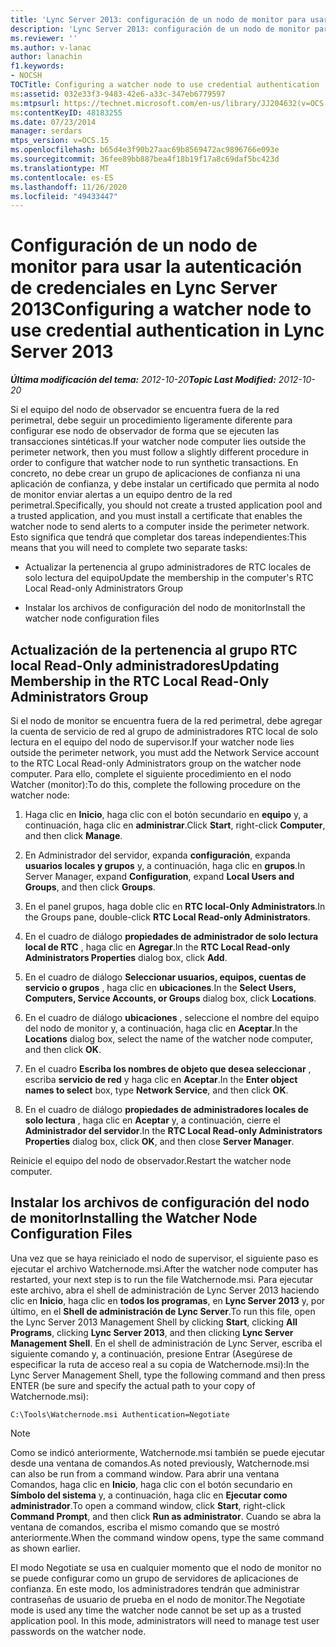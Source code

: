 ```yaml
---
title: 'Lync Server 2013: configuración de un nodo de monitor para usar la autenticación de credenciales'
description: 'Lync Server 2013: configuración de un nodo de monitor para usar la autenticación de credenciales.'
ms.reviewer: ''
ms.author: v-lanac
author: lanachin
f1.keywords:
- NOCSH
TOCTitle: Configuring a watcher node to use credential authentication
ms:assetid: 032e33f3-9483-42e6-a33c-347eb6779597
ms:mtpsurl: https://technet.microsoft.com/en-us/library/JJ204632(v=OCS.15)
ms:contentKeyID: 48183255
ms.date: 07/23/2014
manager: serdars
mtps_version: v=OCS.15
ms.openlocfilehash: b65d4e3f90b27aac69b8569472ac9896766e093e
ms.sourcegitcommit: 36fee89bb887bea4f18b19f17a8c69daf5bc423d
ms.translationtype: MT
ms.contentlocale: es-ES
ms.lasthandoff: 11/26/2020
ms.locfileid: "49433447"
---
```

# <a name="configuring-a-watcher-node-to-use-credential-authentication-in-lync-server-2013"></a><span data-ttu-id="18925-103">Configuración de un nodo de monitor para usar la autenticación de credenciales en Lync Server 2013</span><span class="sxs-lookup"><span data-stu-id="18925-103">Configuring a watcher node to use credential authentication in Lync Server 2013</span></span>

<div data-xmlns="http://www.w3.org/1999/xhtml">

<div class="topic" data-xmlns="http://www.w3.org/1999/xhtml" data-msxsl="urn:schemas-microsoft-com:xslt" data-cs="https://msdn.microsoft.com/">

<div data-asp="https://msdn2.microsoft.com/asp">



</div>

<div id="mainSection">

<div id="mainBody"><span data-ttu-id="18925-104">

<span> </span></span><span class="sxs-lookup"><span data-stu-id="18925-104">

<span> </span></span></span>

<span data-ttu-id="18925-105">_**Última modificación del tema:** 2012-10-20_</span><span class="sxs-lookup"><span data-stu-id="18925-105">_**Topic Last Modified:** 2012-10-20_</span></span>

<span data-ttu-id="18925-106">Si el equipo del nodo de observador se encuentra fuera de la red perimetral, debe seguir un procedimiento ligeramente diferente para configurar ese nodo de observador de forma que se ejecuten las transacciones sintéticas.</span><span class="sxs-lookup"><span data-stu-id="18925-106">If your watcher node computer lies outside the perimeter network, then you must follow a slightly different procedure in order to configure that watcher node to run synthetic transactions.</span></span> <span data-ttu-id="18925-107">En concreto, no debe crear un grupo de aplicaciones de confianza ni una aplicación de confianza, y debe instalar un certificado que permita al nodo de monitor enviar alertas a un equipo dentro de la red perimetral.</span><span class="sxs-lookup"><span data-stu-id="18925-107">Specifically, you should not create a trusted application pool and a trusted application, and you must install a certificate that enables the watcher node to send alerts to a computer inside the perimeter network.</span></span> <span data-ttu-id="18925-108">Esto significa que tendrá que completar dos tareas independientes:</span><span class="sxs-lookup"><span data-stu-id="18925-108">This means that you will need to complete two separate tasks:</span></span>

  - <span data-ttu-id="18925-109">Actualizar la pertenencia al grupo administradores de RTC locales de solo lectura del equipo</span><span class="sxs-lookup"><span data-stu-id="18925-109">Update the membership in the computer's RTC Local Read-only Administrators Group</span></span>

  - <span data-ttu-id="18925-110">Instalar los archivos de configuración del nodo de monitor</span><span class="sxs-lookup"><span data-stu-id="18925-110">Install the watcher node configuration files</span></span>

<div>

## <a name="updating-membership-in-the-rtc-local-read-only-administrators-group"></a><span data-ttu-id="18925-111">Actualización de la pertenencia al grupo RTC local Read-Only administradores</span><span class="sxs-lookup"><span data-stu-id="18925-111">Updating Membership in the RTC Local Read-Only Administrators Group</span></span>

<span data-ttu-id="18925-112">Si el nodo de monitor se encuentra fuera de la red perimetral, debe agregar la cuenta de servicio de red al grupo de administradores RTC local de solo lectura en el equipo del nodo de supervisor.</span><span class="sxs-lookup"><span data-stu-id="18925-112">If your watcher node lies outside the perimeter network, you must add the Network Service account to the RTC Local Read-only Administrators group on the watcher node computer.</span></span> <span data-ttu-id="18925-113">Para ello, complete el siguiente procedimiento en el nodo Watcher (monitor):</span><span class="sxs-lookup"><span data-stu-id="18925-113">To do this, complete the following procedure on the watcher node:</span></span>

1.  <span data-ttu-id="18925-114">Haga clic en **Inicio**, haga clic con el botón secundario en **equipo** y, a continuación, haga clic en **administrar**.</span><span class="sxs-lookup"><span data-stu-id="18925-114">Click **Start**, right-click **Computer**, and then click **Manage**.</span></span>

2.  <span data-ttu-id="18925-115">En Administrador del servidor, expanda **configuración**, expanda **usuarios locales y grupos** y, a continuación, haga clic en **grupos**.</span><span class="sxs-lookup"><span data-stu-id="18925-115">In Server Manager, expand **Configuration**, expand **Local Users and Groups**, and then click **Groups**.</span></span>

3.  <span data-ttu-id="18925-116">En el panel grupos, haga doble clic en **RTC local-Only Administrators**.</span><span class="sxs-lookup"><span data-stu-id="18925-116">In the Groups pane, double-click **RTC Local Read-only Administrators**.</span></span>

4.  <span data-ttu-id="18925-117">En el cuadro de diálogo **propiedades de administrador de solo lectura local de RTC** , haga clic en **Agregar**.</span><span class="sxs-lookup"><span data-stu-id="18925-117">In the **RTC Local Read-only Administrators Properties** dialog box, click **Add**.</span></span>

5.  <span data-ttu-id="18925-118">En el cuadro de diálogo **Seleccionar usuarios, equipos, cuentas de servicio o grupos** , haga clic en **ubicaciones**.</span><span class="sxs-lookup"><span data-stu-id="18925-118">In the **Select Users, Computers, Service Accounts, or Groups** dialog box, click **Locations**.</span></span>

6.  <span data-ttu-id="18925-119">En el cuadro de diálogo **ubicaciones** , seleccione el nombre del equipo del nodo de monitor y, a continuación, haga clic en **Aceptar**.</span><span class="sxs-lookup"><span data-stu-id="18925-119">In the **Locations** dialog box, select the name of the watcher node computer, and then click **OK**.</span></span>

7.  <span data-ttu-id="18925-120">En el cuadro **Escriba los nombres de objeto que desea seleccionar** , escriba **servicio de red** y haga clic en **Aceptar**.</span><span class="sxs-lookup"><span data-stu-id="18925-120">In the **Enter object names to select** box, type **Network Service**, and then click **OK**.</span></span>

8.  <span data-ttu-id="18925-121">En el cuadro de diálogo **propiedades de administradores locales de solo lectura** , haga clic en **Aceptar** y, a continuación, cierre el **Administrador del servidor**.</span><span class="sxs-lookup"><span data-stu-id="18925-121">In the **RTC Local Read-only Administrators Properties** dialog box, click **OK**, and then close **Server Manager**.</span></span>

<span data-ttu-id="18925-122">Reinicie el equipo del nodo de observador.</span><span class="sxs-lookup"><span data-stu-id="18925-122">Restart the watcher node computer.</span></span>

</div>

<div>

## <a name="installing-the-watcher-node-configuration-files"></a><span data-ttu-id="18925-123">Instalar los archivos de configuración del nodo de monitor</span><span class="sxs-lookup"><span data-stu-id="18925-123">Installing the Watcher Node Configuration Files</span></span>

<span data-ttu-id="18925-124">Una vez que se haya reiniciado el nodo de supervisor, el siguiente paso es ejecutar el archivo Watchernode.msi.</span><span class="sxs-lookup"><span data-stu-id="18925-124">After the watcher node computer has restarted, your next step is to run the file Watchernode.msi.</span></span> <span data-ttu-id="18925-125">Para ejecutar este archivo, abra el shell de administración de Lync Server 2013 haciendo clic en **Inicio**, haga clic en **todos los programas**, en **Lync Server 2013** y, por último, en el **Shell de administración de Lync Server**.</span><span class="sxs-lookup"><span data-stu-id="18925-125">To run this file, open the Lync Server 2013 Management Shell by clicking **Start**, clicking **All Programs**, clicking **Lync Server 2013**, and then clicking **Lync Server Management Shell**.</span></span> <span data-ttu-id="18925-126">En el shell de administración de Lync Server, escriba el siguiente comando y, a continuación, presione Entrar (Asegúrese de especificar la ruta de acceso real a su copia de Watchernode.msi):</span><span class="sxs-lookup"><span data-stu-id="18925-126">In the Lync Server Management Shell, type the following command and then press ENTER (be sure and specify the actual path to your copy of Watchernode.msi):</span></span>

    C:\Tools\Watchernode.msi Authentication=Negotiate

<div>


> [!NOTE]  
> <span data-ttu-id="18925-127">Como se indicó anteriormente, Watchernode.msi también se puede ejecutar desde una ventana de comandos.</span><span class="sxs-lookup"><span data-stu-id="18925-127">As noted previously, Watchernode.msi can also be run from a command window.</span></span> <span data-ttu-id="18925-128">Para abrir una ventana Comandos, haga clic en <STRONG>Inicio</STRONG>, haga clic con el botón secundario en <STRONG>Símbolo del sistema</STRONG> y, a continuación, haga clic en <STRONG>Ejecutar como administrador</STRONG>.</span><span class="sxs-lookup"><span data-stu-id="18925-128">To open a command window, click <STRONG>Start</STRONG>, right-click <STRONG>Command Prompt</STRONG>, and then click <STRONG>Run as administrator</STRONG>.</span></span> <span data-ttu-id="18925-129">Cuando se abra la ventana de comandos, escriba el mismo comando que se mostró anteriormente.</span><span class="sxs-lookup"><span data-stu-id="18925-129">When the command window opens, type the same command as shown earlier.</span></span>



</div>

<span data-ttu-id="18925-p105">El modo Negotiate se usa en cualquier momento que el nodo de monitor no se puede configurar como un grupo de servidores de aplicaciones de confianza. En este modo, los administradores tendrán que administrar contraseñas de usuario de prueba en el nodo de monitor.</span><span class="sxs-lookup"><span data-stu-id="18925-p105">The Negotiate mode is used any time the watcher node cannot be set up as a trusted application pool. In this mode, administrators will need to manage test user passwords on the watcher node.</span></span>

<span data-ttu-id="18925-132"></div>

</div>

<span> </span>

</div>

</div>

</span><span class="sxs-lookup"><span data-stu-id="18925-132"></div>

</div>

<span> </span>

</div>

</div>

</span></span></div>

